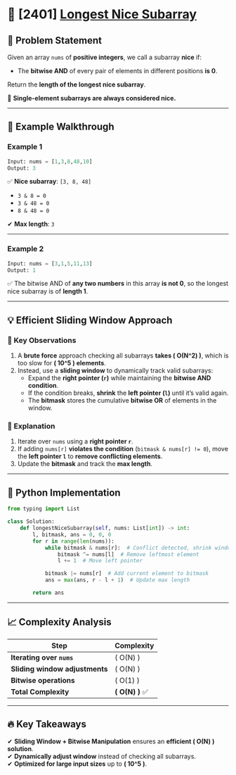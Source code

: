 # 🚀 [2401] [Longest Nice Subarray](../medium/2401.py)

## 📝 Problem Statement

Given an array `nums` of **positive integers**, we call a subarray **nice** if:

-   The **bitwise AND** of every pair of elements in different positions **is 0**.

Return the **length of the longest nice subarray**.

🔹 **Single-element subarrays are always considered nice.**

---

## 🔹 Example Walkthrough

### **Example 1**

```python
Input: nums = [1,3,8,48,10]
Output: 3
```

✅ **Nice subarray**: `[3, 8, 48]`

-   `3 & 8 = 0`
-   `3 & 48 = 0`
-   `8 & 48 = 0`

✔ **Max length**: `3`

---

### **Example 2**

```python
Input: nums = [3,1,5,11,13]
Output: 1
```

✅ The bitwise AND of **any two numbers** in this array **is not 0**, so the longest nice subarray is of **length 1**.

---

## 💡 Efficient Sliding Window Approach

### **🔹 Key Observations**

1. A **brute force** approach checking all subarrays **takes \( O(N^2) \)**, which is too slow for **\( 10^5 \) elements**.
2. Instead, use a **sliding window** to dynamically track valid subarrays:
    - Expand the **right pointer (`r`)** while maintaining the **bitwise AND condition**.
    - If the condition breaks, **shrink** the **left pointer (`l`)** until it’s valid again.
    - The **bitmask** stores the cumulative **bitwise OR** of elements in the window.

### **🔹 Explanation**

1. Iterate over `nums` using a **right pointer `r`**.
2. If adding `nums[r]` **violates the condition** (`bitmask & nums[r] != 0`), move the **left pointer `l`** to **remove conflicting elements**.
3. Update the **bitmask** and track the **max length**.

---

## 🔨 Python Implementation

```python
from typing import List

class Solution:
    def longestNiceSubarray(self, nums: List[int]) -> int:
        l, bitmask, ans = 0, 0, 0
        for r in range(len(nums)):
            while bitmask & nums[r]:  # Conflict detected, shrink window
                bitmask ^= nums[l]  # Remove leftmost element
                l += 1  # Move left pointer

            bitmask |= nums[r]  # Add current element to bitmask
            ans = max(ans, r - l + 1)  # Update max length

        return ans
```

---

## 📈 Complexity Analysis

| Step                           | Complexity        |
| ------------------------------ | ----------------- |
| **Iterating over `nums`**      | \( O(N) \)        |
| **Sliding window adjustments** | \( O(N) \)        |
| **Bitwise operations**         | \( O(1) \)        |
| **Total Complexity**           | **\( O(N) \)** ✅ |

---

## 🔥 Key Takeaways

✔ **Sliding Window + Bitwise Manipulation** ensures an **efficient \( O(N) \) solution**.  
✔ **Dynamically adjust window** instead of checking all subarrays.  
✔ **Optimized for large input sizes** up to **\( 10^5 \)**.
